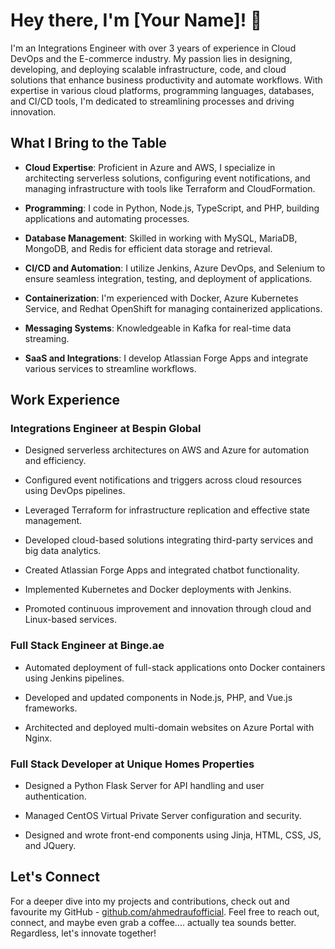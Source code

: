 # Hey there, I'm [Your Name]! 👋

I'm an Integrations Engineer with over 3 years of experience in Cloud DevOps and the E-commerce industry. My passion lies in designing, developing, and deploying scalable infrastructure, code, and cloud solutions that enhance business productivity and automate workflows. With expertise in various cloud platforms, programming languages, databases, and CI/CD tools, I'm dedicated to streamlining processes and driving innovation.

## What I Bring to the Table

- **Cloud Expertise**: Proficient in Azure and AWS, I specialize in architecting serverless solutions, configuring event notifications, and managing infrastructure with tools like Terraform and CloudFormation.

- **Programming**: I code in Python, Node.js, TypeScript, and PHP, building applications and automating processes.

- **Database Management**: Skilled in working with MySQL, MariaDB, MongoDB, and Redis for efficient data storage and retrieval.

- **CI/CD and Automation**: I utilize Jenkins, Azure DevOps, and Selenium to ensure seamless integration, testing, and deployment of applications.

- **Containerization**: I'm experienced with Docker, Azure Kubernetes Service, and Redhat OpenShift for managing containerized applications.

- **Messaging Systems**: Knowledgeable in Kafka for real-time data streaming.

- **SaaS and Integrations**: I develop Atlassian Forge Apps and integrate various services to streamline workflows.

## Work Experience

### Integrations Engineer at Bespin Global

- Designed serverless architectures on AWS and Azure for automation and efficiency.

- Configured event notifications and triggers across cloud resources using DevOps pipelines.

- Leveraged Terraform for infrastructure replication and effective state management.

- Developed cloud-based solutions integrating third-party services and big data analytics.

- Created Atlassian Forge Apps and integrated chatbot functionality.

- Implemented Kubernetes and Docker deployments with Jenkins.

- Promoted continuous improvement and innovation through cloud and Linux-based services.

### Full Stack Engineer at Binge.ae

- Automated deployment of full-stack applications onto Docker containers using Jenkins pipelines.

- Developed and updated components in Node.js, PHP, and Vue.js frameworks.

- Architected and deployed multi-domain websites on Azure Portal with Nginx.

### Full Stack Developer at Unique Homes Properties

- Designed a Python Flask Server for API handling and user authentication.

- Managed CentOS Virtual Private Server configuration and security.

- Designed and wrote front-end components using Jinja, HTML, CSS, JS, and JQuery.

## Let's Connect

For a deeper dive into my projects and contributions, check out and favourite my GitHub - [github.com/ahmedraufofficial](https://github.com/ahmedraufofficial). Feel free to reach out, connect, and maybe even grab a coffee.... actually tea sounds better. Regardless, let's innovate together! 

<!---
ahmedraufofficial/ahmedraufofficial is a ✨ special ✨ repository because its `README.md` (this file) appears on your GitHub profile.
You can click the Preview link to take a look at your changes.
--->
